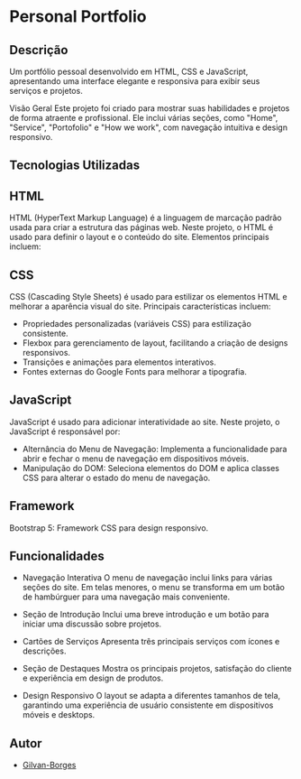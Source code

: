 

# Personal Portfolio

## Descrição

Um portfólio pessoal desenvolvido em HTML, CSS e JavaScript, apresentando uma interface elegante e responsiva para exibir seus serviços e projetos.

Visão Geral
Este projeto foi criado para mostrar suas habilidades e projetos de forma atraente e profissional. Ele inclui várias seções, como "Home", "Service", "Portofolio" e "How we work", com navegação intuitiva e design responsivo.
## Tecnologias Utilizadas

## HTML
HTML (HyperText Markup Language) é a linguagem de marcação padrão usada para criar a estrutura das páginas web. Neste projeto, o HTML é usado para definir o layout e o conteúdo do site. Elementos principais incluem:

## CSS
CSS (Cascading Style Sheets) é usado para estilizar os elementos HTML e melhorar a aparência visual do site. Principais características incluem:

- Propriedades personalizadas (variáveis CSS) para estilização consistente.
- Flexbox para gerenciamento de layout, facilitando a criação de designs responsivos.
- Transições e animações para elementos interativos.
- Fontes externas do Google Fonts para melhorar a tipografia.
## JavaScript
JavaScript é usado para adicionar interatividade ao site. Neste projeto, o JavaScript é responsável por:

- Alternância do Menu de Navegação: Implementa a funcionalidade para abrir e fechar o menu de navegação em dispositivos móveis.
- Manipulação do DOM: Seleciona elementos do DOM e aplica classes CSS para alterar o estado do menu de navegação.

## Framework

Bootstrap 5: Framework CSS para design responsivo.
## Funcionalidades



- Navegação Interativa
O menu de navegação inclui links para várias seções do site. Em telas menores, o menu se transforma em um botão de hambúrguer para uma navegação mais conveniente.

- Seção de Introdução
Inclui uma breve introdução e um botão para iniciar uma discussão sobre projetos.

- Cartões de Serviços
Apresenta três principais serviços com ícones e descrições.

- Seção de Destaques
Mostra os principais projetos, satisfação do cliente e experiência em design de produtos.

- Design Responsivo
O layout se adapta a diferentes tamanhos de tela, garantindo uma experiência de usuário consistente em dispositivos móveis e desktops.
## Autor

- [Gilvan-Borges](https://www.linkedin.com/in/gilvan-borges-0b70582bb/)

